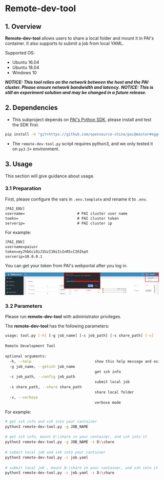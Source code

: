 # Remote-dev-tool

## 1. Overview

**Remote-dev-tool** allows users to share a local folder and mount it in PAI's container.
It also supports to submit a job from local YAML.

Supported OS:
- Ubuntu 16.04
- Ubuntu 18.04
- Windows 10

***NOTICE: This tool relies on the network between the host and the PAI cluster. Please ensure network bandwidth and latency.***
***NOTICE: This is still an experiment solution and may be changed in a future release.***

## 2. Dependencies

- This subproject depends on [PAI's Python SDK](https://github.com/opensource-china/pai/tree/master/contrib/python-sdk), please install and test the SDK first.

```sh
pip install -U "git+https://github.com/opensource-china/pai@master#egg=opensourceaisdk&subdirectory=contrib/python-sdk"
```

- The `remote-dev-tool.py` script requires python3, and we only tested it on `py3.5+` environment.

## 3. Usage

This section will give guidance about usage.

### 3.1 Preparation

First, please configure the vars in `.env.template` and rename it to `.env`.

```
[PAI_ENV]
username=                        # PAI cluster user name
toekn=                           # PAI cluster token
serverip=                        # PAI cluster ip
```

For example:
```
[PAI_ENV]
username=paiusr
token=eyJhbGciOiJIUzI1NiIsInR5cCI6IkpX
serverip=10.0.0.1
```

You can get your token from PAI's webportal after you log in.

![](./imgs/token.png)

### 3.2 Parameters

Please run **remote-dev-tool** with administrator privileges.

The **remote-dev-tool** has the following parameters:

```sh
usage: tool.py [-h] [-g job_name] [-c job_path] [-s share_path] [-v]

Remote Development Tool

optional arguments:
  -h, --help                             show this help message and exit
  -g job_name, --getssh job_name
                                         get ssh info
  -c job_path, --config job_path
                                         submit local job
  -s share_path, --share share_path
                                         share local folder
  -v, --verbose         
                                         verbose mode
```

For example:

```sh
# get ssh info and ssh into your cantainer
python3 remote-dev-tool.py -g JOB_NAME

# get ssh info, mount D:\share in your container, and ssh into it
python3 remote-dev-tool.py -g JOB_NAME -s D:\share

# submit local job and ssh into your cantainer
python3 remote-dev-tool.py -c job.yaml

# submit local job , mount D:\share in your container, and ssh into it
python3 remote-dev-tool.py -c job.yaml -s D:\share
```
